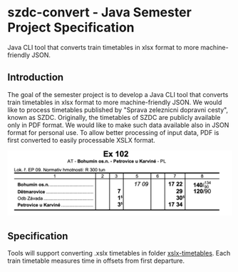 # szdc-convert - Java Semester Project Specification

Java CLI tool that converts train timetables in xlsx format to more machine-friendly JSON.

## Introduction

The goal of the semester project is to develop a Java CLI tool that converts train timetables in xlsx format to more machine-friendly JSON. We would like to process timetables published by "Sprava zeleznicni dopravni cesty", known as SZDC. Originally, the timetables of SZDC are publicly available only in PDF format. We would like to make such data available also in JSON format for personal use. To allow better processing of input data, PDF is first converted to easily processable XSLX format.

![Timetable](/Screenshot%202022-10-21%20at%2011.45.53.png)

## Specification

Tools will support converting .xslx timetables in folder [xslx-timetables](/xslx-timetables/). Each train timetable measures time in offsets from first departure.
